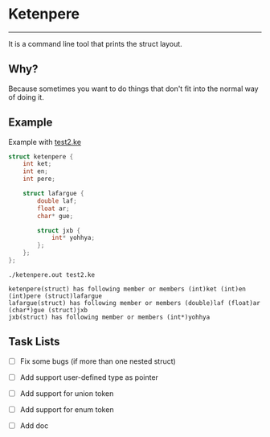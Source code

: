 # Ketenpere
-----------
It is a command line tool that prints the struct layout.

## Why?
Because sometimes you want to do things that don't fit into the normal way of doing it.

## Example

Example with [test2.ke](https://github.com/volkanunal/ketenpere/blob/master/test2.ke)

```c
struct ketenpere {
    int ket;
    int en;
    int pere;

    struct lafargue {
        double laf;
        float ar;
        char* gue;

        struct jxb {
            int* yohhya;
        };
    };    
};
```

```
./ketenpere.out test2.ke
```

```
ketenpere(struct) has following member or members (int)ket (int)en (int)pere (struct)lafargue
lafargue(struct) has following member or members (double)laf (float)ar (char*)gue (struct)jxb
jxb(struct) has following member or members (int*)yohhya 
```


## Task Lists


- [ ] Fix some bugs (if more than one nested struct)
- [ ] Add support user-defined type as pointer
- [ ] Add support for union token
- [ ] Add support for enum token
- [ ] Add doc








